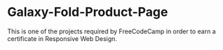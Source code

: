# Galaxy-Fold-Product-Page
This is one of the projects required by FreeCodeCamp in order to earn a certificate in Responsive Web Design.
